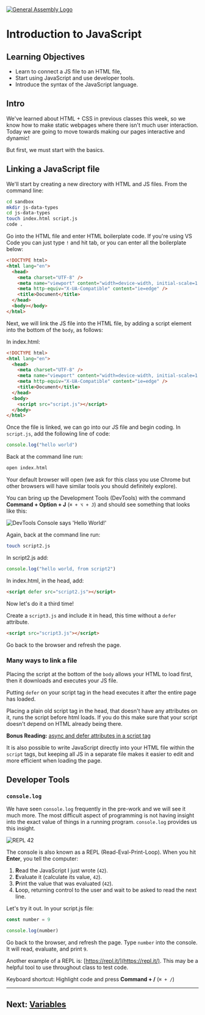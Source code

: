 [![General Assembly Logo](https://camo.githubusercontent.com/1a91b05b8f4d44b5bbfb83abac2b0996d8e26c92/687474703a2f2f692e696d6775722e636f6d2f6b6538555354712e706e67)](https://generalassemb.ly/education/web-development-immersive)

# Introduction to JavaScript

## Learning Objectives

- Learn to connect a JS file to an HTML file,
- Start using JavaScript and use developer tools.
- Introduce the syntax of the JavaScript language.

## Intro

We've learned about HTML + CSS in previous classes this week, so we
know how to make static webpages where there isn't much user interaction. Today
we are going to move towards making our pages interactive and dynamic!

But first, we must start with the basics.

## Linking a JavaScript file

We'll start by creating a new directory with HTML and JS files. From the command
line:

```zsh
cd sandbox
mkdir js-data-types
cd js-data-types
touch index.html script.js
code .
```

Go into the HTML file and enter HTML boilerplate code. If you're using VS Code
you can just type `!` and hit tab, or you can enter all the boilerplate
below:

```html
<!DOCTYPE html>
<html lang="en">
  <head>
    <meta charset="UTF-8" />
    <meta name="viewport" content="width=device-width, initial-scale=1.0" />
    <meta http-equiv="X-UA-Compatible" content="ie=edge" />
    <title>Document</title>
  </head>
  <body></body>
</html>
```

Next, we will link the JS file into the HTML file, by adding a script element
into the bottom of the `body`, as follows:

In index.html:

```html
<!DOCTYPE html>
<html lang="en">
  <head>
    <meta charset="UTF-8" />
    <meta name="viewport" content="width=device-width, initial-scale=1.0" />
    <meta http-equiv="X-UA-Compatible" content="ie=edge" />
    <title>Document</title>
  </head>
  <body>
    <script src="script.js"></script>
  </body>
</html>
```

Once the file is linked, we can go into our JS file and begin coding. In
`script.js`, add the following line of code:

```js
console.log("hello world")
```

Back at the command line run:

```sh
open index.html
```

Your default browser will open (we ask for this class you use Chrome but other
browsers will have similar tools you should definitely explore).

You can bring up the Development Tools (DevTools) with the command **Command +
Option + J** (`⌘ + ⌥ + J`) and should see something that looks like this:

![DevTools Console says 'Hello World!'](https://user-images.githubusercontent.com/7882341/27314092-830ea8ac-553f-11e7-954f-c8502b382d6d.png)

Again, back at the command line run:

```zsh
touch script2.js
```

In script2.js add:

```js
console.log("hello world, from script2")
```

In index.html, in the head, add:

```html
<script defer src="script2.js"></script>
```

Now let's do it a third time!

Create a `script3.js` and include it in head, this time without a `defer`
attribute.

```html
<script src="script3.js"></script>
```

Go back to the browser and refresh the page.

### Many ways to link a file

Placing the script at the bottom of the `body` allows your HTML to load first,
then it downloads and executes your JS file.

Putting `defer` on your script tag in the head executes it after the entire page
has loaded.

Placing a plain old script tag in the head, that doesn't have any attributes on
it, runs the script before html loads. If you do this make sure that your script
doesn't depend on HTML already being there.

**Bonus Reading:**
[async and defer attributes in a script tag](http://www.growingwiththeweb.com/2014/02/async-vs-defer-attributes.html)

It is also possible to write JavaScript directly into your HTML file within the
`script` tags, but keeping all JS in a separate file makes it easier to edit and
more efficient when loading the page.

## Developer Tools

### `console.log`

We have seen `console.log` frequently in the pre-work and we will see it much
more. The most difficult aspect of programming is not having insight into the
exact value of things in a running program. `console.log` provides us this
insight.

![REPL 42](https://user-images.githubusercontent.com/7882341/27314489-4275c7b4-5542-11e7-8c16-6b6431f9cc42.png)

The console is also known as a REPL (Read-Eval-Print-Loop). When you hit
**Enter**, you tell the computer:

1. **R**ead the JavaScript I just wrote (`42`).
2. **E**valuate it (calculate its value, `42`).
3. **P**rint the value that was evaluated (`42`).
4. **L**oop, returning control to the user and wait to be asked to read the next
   line.

Let's try it out. In your script.js file:

```js
const number = 9

console.log(number)
```

Go back to the browser, and refresh the page. Type `number` into the console. It
will read, evaluate, and print `9`.

Another example of a REPL is: [https://repl.it/](https://repl.it/). This may be
a helpful tool to use throughout class to test code.

Keyboard shortcut: Highlight code and press **Command + /** (`⌘ + /`)

-----

## Next: [Variables](variables.md)
